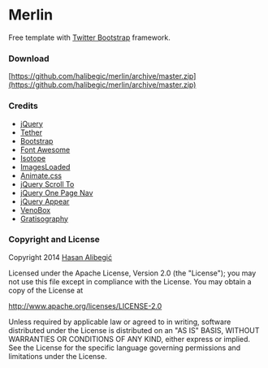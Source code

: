 Merlin
======
Free template with [Twitter Bootstrap](http://getbootstrap.com/) framework.

### Download

[https://github.com/halibegic/merlin/archive/master.zip](https://github.com/halibegic/merlin/archive/master.zip)

### Credits
 * [jQuery](http://jquery.com/)
 * [Tether](http://tether.io/)
 * [Bootstrap](http://getbootstrap.com/)
 * [Font Awesome](http://fortawesome.github.io/Font-Awesome/)
 * [Isotope](https://github.com/desandro/isotope)
 * [ImagesLoaded](https://github.com/desandro/imagesloaded)
 * [Animate.css](http://daneden.github.io/animate.css/)
 * [jQuery Scroll To](http://flesler.blogspot.com/2007/10/jqueryscrollto.html)
 * [jQuery One Page Nav](https://github.com/davist11/jQuery-One-Page-Nav)
 * [jQuery Appear](https://github.com/morr/jquery.appear)
 * [VenoBox](http://lab.veno.it/venobox/)
 * [Gratisography](http://www.gratisography.com/)

### Copyright and License

Copyright 2014 [Hasan Alibegić](http://www.twitter.com/halibegic)

Licensed under the Apache License, Version 2.0 (the "License"); you may not use this file except in compliance with the License. You may obtain a copy of the License at

http://www.apache.org/licenses/LICENSE-2.0

Unless required by applicable law or agreed to in writing, software distributed under the License is distributed on an "AS IS" BASIS, WITHOUT WARRANTIES OR CONDITIONS OF ANY KIND, either express or implied. See the License for the specific language governing permissions and limitations under the License.
